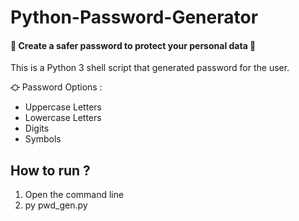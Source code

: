 # Python-Password-Generator
#### 🔑 Create a safer password to protect your personal data 🔑

This is a Python 3 shell script that generated  password for the user.

⛮ Password Options : 
- Uppercase Letters
- Lowercase Letters
- Digits
- Symbols

## How to run ?

1. Open the command line 
2. py pwd_gen.py
